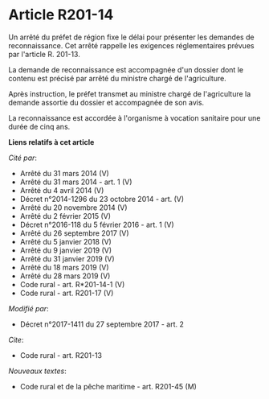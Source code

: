 # Article R201-14

Un arrêté du préfet de région fixe le délai pour présenter les demandes de reconnaissance. Cet arrêté rappelle les exigences
réglementaires prévues par l'article R. 201-13.

La demande de reconnaissance est accompagnée d'un dossier dont le contenu est précisé par arrêté du ministre chargé de
l'agriculture.

Après instruction, le préfet transmet au ministre chargé de l'agriculture la demande assortie du dossier et accompagnée de
son avis.

La reconnaissance est accordée à l'organisme à vocation sanitaire pour une durée de cinq ans.

**Liens relatifs à cet article**

_Cité par_:

  - Arrêté du 31 mars 2014 (V)
  - Arrêté du 31 mars 2014 - art. 1 (V)
  - Arrêté du 4 avril 2014 (V)
  - Décret n°2014-1296 du 23 octobre 2014 - art. (V)
  - Arrêté du 20 novembre 2014 (V)
  - Arrêté du 2 février 2015 (V)
  - Décret n°2016-118 du 5 février 2016 - art. 1 (V)
  - Arrêté du 26 septembre 2017 (V)
  - Arrêté du 5 janvier 2018 (V)
  - Arrêté du 9 janvier 2019 (V)
  - Arrêté du 31 janvier 2019 (V)
  - Arrêté du 18 mars 2019 (V)
  - Arrêté du 28 mars 2019 (V)
  - Code rural - art. R*201-14-1 (V)
  - Code rural - art. R201-17 (V)

_Modifié par_:

  - Décret n°2017-1411 du 27 septembre 2017 - art. 2

_Cite_:

  - Code rural - art. R201-13

_Nouveaux textes_:

  - Code rural et de la pêche maritime - art. R201-45 (M)
